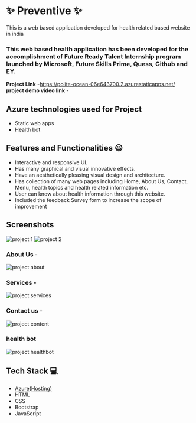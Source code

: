 # ✨  Preventive  ✨

This is a web based application developed for health related based website in india

### This web based health application has been developed for the accomplishment of Future Ready Talent Internship program launched by Microsoft, Future Skills Prime, Quess, Github and EY.


**Project Link** -https://polite-ocean-06e643700.2.azurestaticapps.net/
**project demo video link** - 

## Azure technologies used for Project

- Static web apps
- Health bot

## Features and Functionalities 😃

- Interactive and responsive UI.
- Has many graphical and visual innovative effects.
- Have an aesthetically pleasing visual design and architecture.
- Has collection of many web pages including Home, About Us, Contact, Menu, health topics and health related information etc.
- User can know about health information through this website.
- Included the feedback Survey form to increase the scope of improvement 

## Screenshots



![project 1](https://user-images.githubusercontent.com/112339979/209808643-9e3fe000-b075-4492-9cc2-d57ce1793a26.PNG)
![project 2](https://user-images.githubusercontent.com/112339979/209808666-413508bc-dd48-44e8-b29a-0b4388727bd0.PNG)

   

### About Us -

![project about](https://user-images.githubusercontent.com/112339979/209808683-96174132-9d1b-42f0-81d6-f0b4720e9b6f.PNG)


### Services -
![project services](https://user-images.githubusercontent.com/112339979/209808694-34905a27-3616-4188-a4a8-217d501a38f4.PNG)



### Contact us -
![project content](https://user-images.githubusercontent.com/112339979/209808713-e28667dc-3d80-4faa-bb86-32b2ef8ee379.PNG)



### health bot
![project healthbot](https://user-images.githubusercontent.com/112339979/209808731-19e42f26-5c57-4c03-a0e5-8c9d393f9557.PNG)




## Tech Stack 💻

- [Azure(Hosting)](https://azure.microsoft.com/en-in/features/azure-portal/)
- HTML
- CSS
- Bootstrap
- JavaScript
